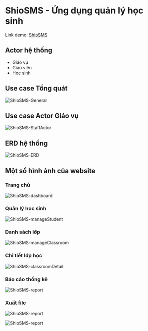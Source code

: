 # ShioSMS - Ứng dụng quản lý học sinh

Link demo: [ShioSMS](https://shiosms-student-management-system.tech/)

## Actor hệ thống
- Giáo vụ
- Giáo viên
- Học sinh

## Use case Tổng quát
![ShioSMS-General](markdown/diagram/General.png)

## Use case Actor Giáo vụ
![ShioSMS-StaffActor](markdown/diagram/Staff.png)

## ERD hệ thống
![ShioSMS-ERD](markdown/diagram/ERD.png)


## Một số hình ảnh của website

### Trang chủ
![ShioSMS-dashboard](markdown/screen/homepage.png)

### Quản lý học sinh
![ShioSMS-manageStudent](markdown/screen/manage-student.png)

### Danh sách lớp
![ShioSMS-manageClassroom](markdown/screen/manage-classroom.png)

### Chi tiết lớp học
![ShioSMS-classroomDetail](markdown/screen/classroom-detail.png)

### Báo cáo thống kê
![ShioSMS-report](markdown/screen/subject-report.png)


### Xuất file
![ShioSMS-report](markdown/screen/export-result.png)

![ShioSMS-report](markdown/screen/export-file.png)
